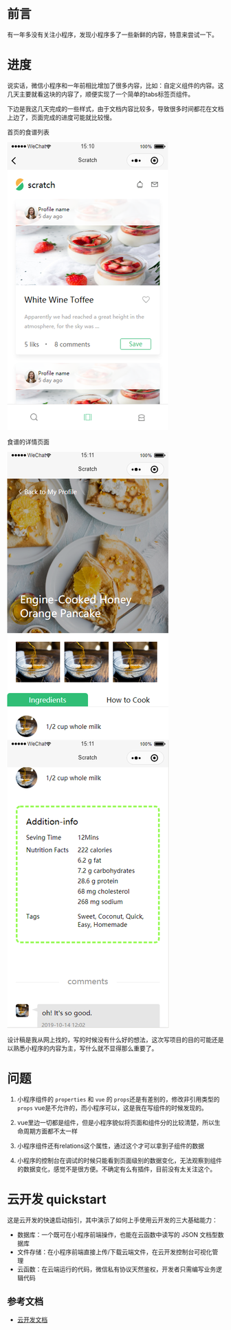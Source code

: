 # 前言

有一年多没有关注小程序，发现小程序多了一些新鲜的内容，特意来尝试一下。

# 进度

说实话，微信小程序和一年前相比增加了很多内容，比如：自定义组件的内容。这几天主要就看这块的内容了，顺便实现了一个简单的tabs标签页组件。

下边是我这几天完成的一些样式，由于文档内容比较多，导致很多时间都花在文档上边了，页面完成的进度可能就比较慢。

首页的食谱列表

![](./docs/home-recipes.png)

食谱的详情页面

![](./docs/recipe-1.png)
![](./docs/recipe-2.png)

设计稿是我从网上找的，写的时候没有什么好的想法，这次写项目的目的可能还是以熟悉小程序的内容为主，写什么就不显得那么重要了。

# 问题

1. 小程序组件的 `properties` 和 `vue` 的 `props`还是有差别的，修改非引用类型的 `props` vue是不允许的，而小程序可以，这是我在写组件的时候发现的。

2. vue里边一切都是组件，但是小程序貌似将页面和组件分的比较清楚，所以生命周期方面都不太一样

3. 小程序组件还有relations这个属性，通过这个才可以拿到子组件的数据

4. 小程序的控制台在调试的时候只能看到页面级别的数据变化，无法观察到组件的数据变化，感觉不是很方便。不确定有么有插件，目前没有太关注这个。

# 云开发 quickstart

这是云开发的快速启动指引，其中演示了如何上手使用云开发的三大基础能力：

- 数据库：一个既可在小程序前端操作，也能在云函数中读写的 JSON 文档型数据库
- 文件存储：在小程序前端直接上传/下载云端文件，在云开发控制台可视化管理
- 云函数：在云端运行的代码，微信私有协议天然鉴权，开发者只需编写业务逻辑代码

## 参考文档

- [云开发文档](https://developers.weixin.qq.com/miniprogram/dev/wxcloud/basis/getting-started.html)

